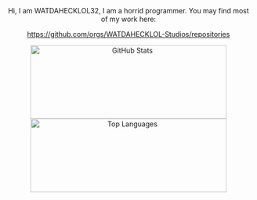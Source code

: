 <div align="center">
  Hi, I am WATDAHECKLOL32, I am a horrid programmer.
  You may find most of my work here:

  
  https://github.com/orgs/WATDAHECKLOL-Studios/repositories
</div>

<div align="center">

  <img src="https://github-readme-stats.vercel.app/api?username=watdahecklol32&show_icons=true&include_all_commits=true&count_private=true&theme=dark&hide_border=true"
       width="400" height="150" alt="GitHub Stats" />
  <img src="https://github-readme-stats.vercel.app/api/top-langs?username=watdahecklol32&layout=compact&langs_count=5&theme=dark&hide_border=true"
       width="400" height="150" alt="Top Languages" />
</div>
